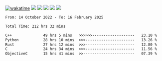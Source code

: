 [![wakatime](https://wakatime.com/badge/user/368879df-dc38-4b1a-86c4-8a2054a0e074.svg)](https://wakatime.com/@368879df-dc38-4b1a-86c4-8a2054a0e074)
<img src="https://img.shields.io/badge/Windows-0078D6?style=flat&logo=Windows&logoColor=white">
<img src="https://img.shields.io/badge/IntelliJ_IDEA-000000.svg?style=flat&logo=IntelliJ-IDEA&logoColor=white">
<img src="https://img.shields.io/badge/CLion-000000.svg?style=flat&logo=CLion&logoColor=white">
<img src="https://img.shields.io/badge/Visual_Studio_Code-007ACC?style=flat&logo=Visual-Studio-Code&logoColor=white">
<img src="https://img.shields.io/badge/Discord-5865F2?label=kano42&style=flat&logo=discord&logoColor=white">
<br>


<!--START_SECTION:waka-->

```txt
From: 14 October 2022 - To: 16 February 2025

Total Time: 212 hrs 32 mins

C++              49 hrs 5 mins   >>>>>>-------------------   23.10 %
Python           28 hrs 10 mins  >>>----------------------   13.26 %
Rust             27 hrs 12 mins  >>>----------------------   12.80 %
C                24 hrs 34 mins  >>>----------------------   11.56 %
ObjectiveC       15 hrs 41 mins  >>-----------------------   07.39 %
```

<!--END_SECTION:waka-->
